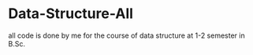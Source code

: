 # Data-Structure-All

all code is done by me for the course of data structure at 1-2 semester in B.Sc.

